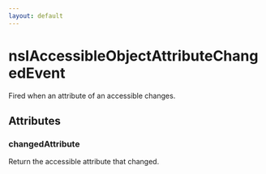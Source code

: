 ```yaml
---
layout: default
---
```


# nsIAccessibleObjectAttributeChangedEvent #
  
Fired when an attribute of an accessible changes.  
  

## Attributes ##

### changedAttribute ###
  
Return the accessible attribute that changed.  
  

